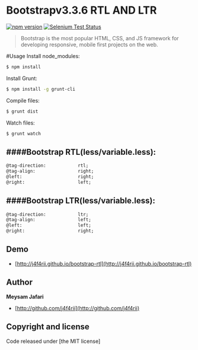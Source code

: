 # Bootstrapv3.3.6 RTL AND LTR
[![npm version](https://img.shields.io/npm/v/bootstrap.svg)](https://www.npmjs.com/package/bootstrap)
[![Selenium Test Status](https://saucelabs.com/browser-matrix/bootstrap.svg)](https://saucelabs.com/u/bootstrap)

> Bootstrap is the most popular HTML, CSS, and JS framework for developing responsive, mobile first projects on the web.

#Usage
Install node_modules:
```bash
$ npm install 
```
Install Grunt:
```bash
$ npm install -g grunt-cli
```
Compile files:
```bash
$ grunt dist
```
Watch files:
```bash
$ grunt watch
```
####Bootstrap RTL(less/variable.less):
---
```html
@tag-direction:            rtl;
@tag-align:				   right;
@left:			   		   right;
@right:			   		   left;
```
####Bootstrap LTR(less/variable.less):
---
```html
@tag-direction:            ltr;
@tag-align:				   left;
@left:			   		   left;
@right:			   		   right;
```
## Demo
+ [http://j4f4rii.github.io/bootstrap-rtl](http://j4f4rii.github.io/bootstrap-rtl)

## Author
**Meysam Jafari**
+ [http://github.com/j4f4rii](http://github.com/j4f4rii)

## Copyright and license
Code released under [the MIT license]





